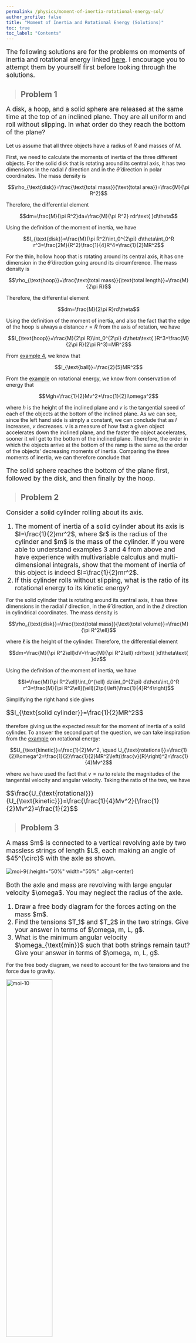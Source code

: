 ```yaml
---
permalink: /physics/moment-of-inertia-rotational-energy-sol/
author_profile: false
title: "Moment of Inertia and Rotational Energy (Solutions)"
toc: true
toc_label: "Contents"
---
```


<div class="notice--danger">
<p style="font-size:13pt">The following solutions are for the problems on moments of inertia and rotational energy linked <a href="/physics/moment-of-inertia-rotational-energy/index.html#exercises">here</a>. I encourage you to attempt them by yourself first before looking through the solutions.</p>
</div>

> ## Problem 1

<div class="notice--info">
<p style="font-size:13pt">A disk, a hoop, and a solid sphere are released at the same time at the top of an inclined plane. They are all uniform and roll without slipping. In what order do they reach the bottom of the plane?</p>
</div>

Let us assume that all three objects have a radius of $R$ and masses of $M$.

First, we need to calculate the moments of inertia of the three different objects. For the solid disk that is rotating around its central axis, it has two dimensions in the radial $\hat{r}$ direction and in the $\hat{\theta}$ direction in polar coordinates. The mass density is 

$$\rho_{\text{disk}}=\frac{\text{total mass}}{\text{total area}}=\frac{M}{\pi R^2}$$

Therefore, the differential element

$$dm=\frac{M}{\pi R^2}da=\frac{M}{\pi R^2} rdr\text{ }d\theta$$

Using the definition of the moment of inertia, we have

$$I_{\text{disk}}=\frac{M}{\pi R^2}\int_0^{2\pi} d\theta\int_0^R r^3=\frac{2M}{R^2}\frac{1}{4}R^4=\frac{1}{2}MR^2$$

For the thin, hollow hoop that is rotating around its central axis, it has one dimension in the $\hat{\theta}$ direction going around its circumference. The mass density is

$$\rho_{\text{hoop}}=\frac{\text{total mass}}{\text{total length}}=\frac{M}{2\pi R}$$

Therefore, the differential element

$$dm=\frac{M}{2\pi R}rd\theta$$

Using the definition of the moment of inertia, and also the fact that the edge of the hoop is always a distance $r=R$ from the axis of rotation, we have

$$I_{\text{hoop}}=\frac{M}{2\pi R}\int_0^{2\pi} d\theta\text{ }R^3=\frac{M}{2\pi R}(2\pi R^3)=MR^2$$

From [example 4](/physics/moment-of-inertia-rotational-energy/index.html#example-4-rotating-solid-sphere), we know that

$$I_{\text{ball}}=\frac{2}{5}MR^2$$

From the [example](/physics/moment-of-inertia-rotational-energy/index.html#example) on rotational energy, we know from conservation of energy that

$$Mgh=\frac{1}{2}Mv^2+\frac{1}{2}I\omega^2$$

where $h$ is the height of the inclined plane and $v$ is the tangential speed of each of the objects at the bottom of the inclined plane. As we can see, since the left hand side is simply a constant, we can conclude that as $I$ increases, $v$ decreases. $v$ is a measure of how fast a given object accelerates down the inclined plane, and the faster the object accelerates, sooner it will get to the bottom of the inclined plane. Therefore, the order in which the objects arrive at the bottom of the ramp is the same as the order of the objects' decreasing moments of inertia. Comparing the three moments of inertia, we can therefore conclude that

<div class="notice--success">
<p style="font-size:13pt">The solid sphere reaches the bottom of the plane first, followed by the disk, and then finally by the hoop.</p>
</div>

> ## Problem 2

<div class="notice--info">
<p style="font-size:13pt">Consider a solid cylinder rolling about its axis.</p>
<ol>
  <li style="font-size:13pt">The moment of inertia of a solid cylinder about its axis is $I=\frac{1}{2}mr^2$, where $r$ is the radius of the cylinder and $m$ is the mass of the cylinder. If you were able to understand examples 3 and 4 from above and have experience with multivariable calculus and multi-dimensional integrals, show that the moment of inertia of this object is indeed $I=\frac{1}{2}mr^2$.</li>
  <li style="font-size:13pt">If this cylinder rolls without slipping, what is the ratio of its rotational energy to its kinetic energy?</li>
</ol>
</div>

For the solid cylinder that is rotating around its central axis, it has three dimensions in the radial $\hat{r}$ direction, in the $\hat{\theta}$ direction, and in the $\hat{z}$ direction in cylindrical coordinates. The mass density is 

$$\rho_{\text{disk}}=\frac{\text{total mass}}{\text{total volume}}=\frac{M}{\pi R^2\ell}$$

where $\ell$ is the height of the cylinder. Therefore, the differential element

$$dm=\frac{M}{\pi R^2\ell}dV=\frac{M}{\pi R^2\ell} rdr\text{ }d\theta\text{ }dz$$

Using the definition of the moment of inertia, we have

$$I=\frac{M}{\pi R^2\ell}\int_0^{\ell} dz\int_0^{2\pi} d\theta\int_0^R r^3=\frac{M}{\pi R^2\ell}(\ell)(2\pi)\left(\frac{1}{4}R^4\right)$$

Simplifying the right hand side gives

<div class="notice--success">
<p style="font-size:13pt">$$I_{\text{solid cylinder}}=\frac{1}{2}MR^2$$</p>
</div>

therefore giving us the expected result for the moment of inertia of a solid cylinder. To answer the second part of the question, we can take inspiration from the [example](/physics/moment-of-inertia-rotational-energy/index.html#example) on rotational energy:

$$U_{\text{kinetic}}=\frac{1}{2}Mv^2, \quad U_{\text{rotational}}=\frac{1}{2}I\omega^2=\frac{1}{2}\frac{1}{2}MR^2\left(\frac{v}{R}\right)^2=\frac{1}{4}Mv^2$$

where we have used the fact that $v=r\omega$ to relate the magnitudes of the tangential velocity and angular velocity. Taking the ratio of the two, we have

<div class="notice--success">
<p style="font-size:13pt">$$\frac{U_{\text{rotational}}}{U_{\text{kinetic}}}=\frac{\frac{1}{4}Mv^2}{\frac{1}{2}Mv^2}=\frac{1}{2}$$</p>
</div>

> ## Problem 3

<div class="notice--info">
<p style="font-size:13pt">A mass $m$ is connected to a vertical revolving axle by two massless strings of length $L$, each making an angle of $45^{\circ}$ with the axle as shown.</p>
</div>

![moi-9](/assets/images/moi-9.png){:height="50%" width="50%" .align-center}

<div class="notice--info">
<p style="font-size:13pt">Both the axle and mass are revolving with large angular velocity $\omega$. You may neglect the radius of the axle.</p>
<ol>
  <li style="font-size:13pt">Draw a free body diagram for the forces acting on the mass $m$.</li>
  <li style="font-size:13pt">Find the tensions $T_1$ and $T_2$ in the two strings. Give your answer in terms of $\omega, m, L, g$.</li>
  <li style="font-size:13pt">What is the minimum angular velocity $\omega_{\text{min}}$ such that both strings remain taut? Give your answer in terms of $\omega, m, L, g$.</li>
</ol>
</div>

For the free body diagram, we need to account for the two tensions and the force due to gravity.

<div class="notice--success">
<img src="/assets/images/moi-10.png" alt="moi-10" style="width:50%;height:50%;" class="align-center">
</div>

To find $T_1$ and $T_2$, we use Newton's Law's. The mass should not be accelerating in the $y$ direction, so

$$T_1\sin\left(\frac{\pi}{4}\right)-T_2\sin\left(\frac{\pi}{4}\right)-mg=0 \longrightarrow T_1-T_2=mg\sqrt{2}$$

In the $\hat{x}$ direction, the mass should have a centripetal acceleration with magnitude $a_c$ "pulling" the ball towards the center in the $-\hat{x}$ direction to keep the mass rotating. Recall from our discussion on [centripetal acceleration](/physics/newton-laws-revisited/index.html#centripetal-acceleration) that the magnitude of $a_c=r\omega^2$ always. Therefore, we can conclude that

$$T_1\cos\left(\frac{\pi}{4}\right)+T_2\cos\left(\frac{\pi}{4}\right)=ma_c=mr\omega^2$$

Now, we also use the fact that both of the strings attached to the mass are given to have length $L$. Therefore, by geometry we know that $r=L/\sqrt{2}$ and so

$$\frac{1}{\sqrt{2}}(T_1+T_2)=\frac{1}{\sqrt{2}}mL\omega^2 \longrightarrow T_1+T_2=mL\omega^2$$

Solving the system of equations for $T_1, T_2$ gives

<div class="notice--success">
<p style="font-size:13pt">$$T_1=\frac{mL\omega^2+mg\sqrt{2}}{2}, \quad T_2=\frac{mL\omega^2-mg\sqrt{2}}{2}$$</p>
</div>

Finally, to answer the last part of the question, a string remains taut (meaning that there is tension on it) when $T_i>0$. For $T_1$, this will always be the case, since $m, L, \omega, g$ are all positive quantities. However, for $T_2$, we need to ensure that

$$T_2=\frac{mL\omega^2-mg\sqrt{2}}{2}\geq0$$

The minimum allowed value for $$\omega=\omega_{\text{min}}$$ is therefore

$$\frac{mL\omega_{\text{min}}^2-mg\sqrt{2}}{2}=0\longrightarrow mL\omega_{\text{min}}^2=mg\sqrt{2}$$

Solving this equation for $$\omega_{\text{min}}$$ gives

<div class="notice--success">
<p style="font-size:13pt">$$\omega_{\text{min}}=\sqrt{\frac{g\sqrt{2}}{L}}$$</p>
</div>